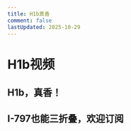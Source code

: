 ```yaml
---
title: H1b真香
comment: false
lastUpdated: 2025-10-29
---
```

# H1b视频

## H1b，真香！

<YoutubeEmbedCard
videoUrl="https://www.youtube.com/embed/G95sncEOsG8?si=hlNTXUNVaaw4y5I_" />

## I-797也能三折叠，欢迎订阅

<YoutubeEmbedCard
videoUrl="https://www.youtube.com/embed/KzWYjfqlxGQ"
title="I-797也能三折叠，欢迎订阅"
/>